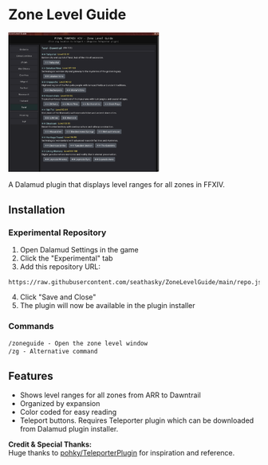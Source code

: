 # Zone Level Guide

<img src="https://raw.githubusercontent.com/seathasky/ZoneLevelGuide/refs/heads/main/Images/image.png" alt="Zone Level Guide" width="60%"/>


A Dalamud plugin that displays level ranges for all zones in FFXIV.<br>

## Installation

### Experimental Repository
1. Open Dalamud Settings in the game
2. Click the "Experimental" tab
3. Add this repository URL:
```
https://raw.githubusercontent.com/seathasky/ZoneLevelGuide/main/repo.json
```
4. Click "Save and Close"
5. The plugin will now be available in the plugin installer

### Commands
```
/zoneguide - Open the zone level window
/zg - Alternative command
```

## Features
- Shows level ranges for all zones from ARR to Dawntrail
- Organized by expansion
- Color coded for easy reading
- Teleport buttons. Requires Teleporter plugin which can be downloaded from Dalamud plugin installer.


**Credit & Special Thanks:**  
Huge thanks to [pohky/TeleporterPlugin](https://github.com/pohky/TeleporterPlugin) for inspiration and reference.
